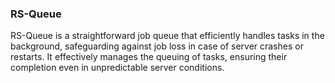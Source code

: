 ### RS-Queue

RS-Queue is a straightforward job queue that efficiently handles tasks in the background, safeguarding against job loss in case of server crashes or restarts. It effectively manages the queuing of tasks, ensuring their completion even in unpredictable server conditions.